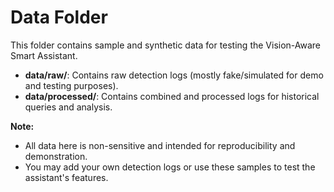# Data Folder

This folder contains sample and synthetic data for testing the Vision-Aware Smart Assistant.

- **data/raw/**: Contains raw detection logs (mostly fake/simulated for demo and testing purposes).
- **data/processed/**: Contains combined and processed logs for historical queries and analysis.

**Note:**
- All data here is non-sensitive and intended for reproducibility and demonstration.
- You may add your own detection logs or use these samples to test the assistant's features. 